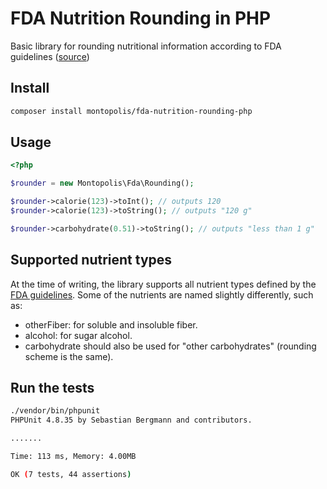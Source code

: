# FDA Nutrition Rounding in PHP

Basic library for rounding nutritional information according to FDA guidelines ([source](https://www.fda.gov/Food/GuidanceRegulation/GuidanceDocumentsRegulatoryInformation/LabelingNutrition/ucm064932.htm))

## Install

```bash
composer install montopolis/fda-nutrition-rounding-php
```

## Usage

```php
<?php

$rounder = new Montopolis\Fda\Rounding();

$rounder->calorie(123)->toInt(); // outputs 120
$rounder->calorie(123)->toString(); // outputs "120 g"

$rounder->carbohydrate(0.51)->toString(); // outputs "less than 1 g"
```

## Supported nutrient types

At the time of writing, the library supports all nutrient types defined by the [FDA guidelines](https://www.fda.gov/Food/GuidanceRegulation/GuidanceDocumentsRegulatoryInformation/LabelingNutrition/ucm064932.htm). Some of the nutrients are named slightly differently, such as:

* otherFiber: for soluble and insoluble fiber.
* alcohol: for sugar alcohol.
* carbohydrate should also be used for "other carbohydrates" (rounding scheme is the same).

## Run the tests

```bash
./vendor/bin/phpunit
PHPUnit 4.8.35 by Sebastian Bergmann and contributors.

.......

Time: 113 ms, Memory: 4.00MB

OK (7 tests, 44 assertions)
```